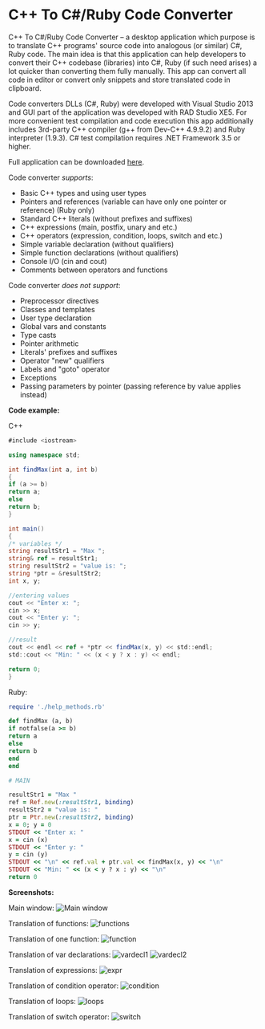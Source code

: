 # C++ To C#/Ruby Code Converter

C++ To C#/Ruby Code Converter – a desktop application which purpose is to translate С++ programs' source code into analogous (or similar) C#, Ruby code. The main idea is that this application can help developers to convert their C++ codebase (libraries) into C#, Ruby (if such need arises) a lot quicker than converting them fully manually. This app can convert all code in editor or convert only snippets and store translated code in clipboard.

Code converters DLLs (C#, Ruby) were developed with Visual Studio 2013 and GUI part of the application was developed with RAD Studio XE5. 
For more convenient test compilation and code execution this app additionally includes 3rd-party С++ compiler (g++ from Dev-C++ 4.9.9.2) and Ruby interpreter (1.9.3). C# test compilation requires .NET Framework 3.5 or higher.

Full application can be downloaded [here](https://www.dropbox.com/s/d9xk7n5s1eap1x3/Cpp2CsharpRuby_CodeConverter.rar?dl=0).

Code converter *supports*:
- Basic С++ types and using user types
- Pointers and references (variable can have only one pointer or reference) (Ruby only)
- Standard С++ literals (without prefixes and suffixes)
- С++ expressions (main, postfix, unary and etc.)
- С++ operators (expression, condition, loops, switch and etc.)
- Simple variable declaration (without qualifiers)
- Simple function declarations (without qualifiers)
- Console I/O (cin and cout)
- Comments between operators and functions

Code converter *does not support*:
- Preprocessor directives
- Classes and templates
- User type declaration 
- Global vars and constants
- Type casts
- Pointer arithmetic
- Literals' prefixes and suffixes
- Operator "new" qualifiers
- Labels and "goto" operator
- Exceptions
- Passing parameters by pointer (passing reference by value applies instead)


**Code example:**

C++
```cs
#include <iostream>

using namespace std;

int findMax(int a, int b)
{
if (a >= b)
return a;
else
return b;
}

int main() 
{
/* variables */
string resultStr1 = "Max ";
string& ref = resultStr1;
string resultStr2 = "value is: ";
string *ptr = &resultStr2;
int x, y;

//entering values
cout << "Enter x: ";
cin >> x;
cout << "Enter y: ";
cin >> y;

//result
cout << endl << ref + *ptr << findMax(x, y) << std::endl;
std::cout << "Min: " << (x < y ? x : y) << endl;

return 0;
}
```

Ruby:
```ruby
require './help_methods.rb'

def findMax (a, b)
if notfalse(a >= b)
return a
else
return b
end
end

# MAIN

resultStr1 = "Max "
ref = Ref.new(:resultStr1, binding)
resultStr2 = "value is: "
ptr = Ptr.new(:resultStr2, binding)
x = 0; y = 0
STDOUT << "Enter x: "
x = cin (x)
STDOUT << "Enter y: "
y = cin (y)
STDOUT << "\n" << ref.val + ptr.val << findMax(x, y) << "\n"
STDOUT << "Min: " << (x < y ? x : y) << "\n"
return 0
```

**Screenshots:**

Main window:
![Main window](https://github.com/sp0wk/Cpp2CsharpRuby_CodeConverter/tree/master/screenshots/screen_main.png)

Translation of functions:
![functions](https://github.com/sp0wk/Cpp2CsharpRuby_CodeConverter/tree/master/screenshots/screen_functions.png)

Translation of one function:
![function](https://github.com/sp0wk/Cpp2CsharpRuby_CodeConverter/tree/master/screenshots/screen_function.png)

Translation of var declarations:
![vardecl1](https://github.com/sp0wk/Cpp2CsharpRuby_CodeConverter/tree/master/screenshots/screen_vardecl1.png)
![vardecl2](https://github.com/sp0wk/Cpp2CsharpRuby_CodeConverter/tree/master/screenshots/screen_vardecl2.png)

Translation of expressions:
![expr](https://github.com/sp0wk/Cpp2CsharpRuby_CodeConverter/tree/master/screenshots/screen_expr.png)

Translation of condition operator:
![condition](https://github.com/sp0wk/Cpp2CsharpRuby_CodeConverter/tree/master/screenshots/screen_condition.png)

Translation of loops:
![loops](https://github.com/sp0wk/Cpp2CsharpRuby_CodeConverter/tree/master/screenshots/screen_loops.png)

Translation of switch operator:
![switch](https://github.com/sp0wk/Cpp2CsharpRuby_CodeConverter/tree/master/screenshots/screen_switch.png)